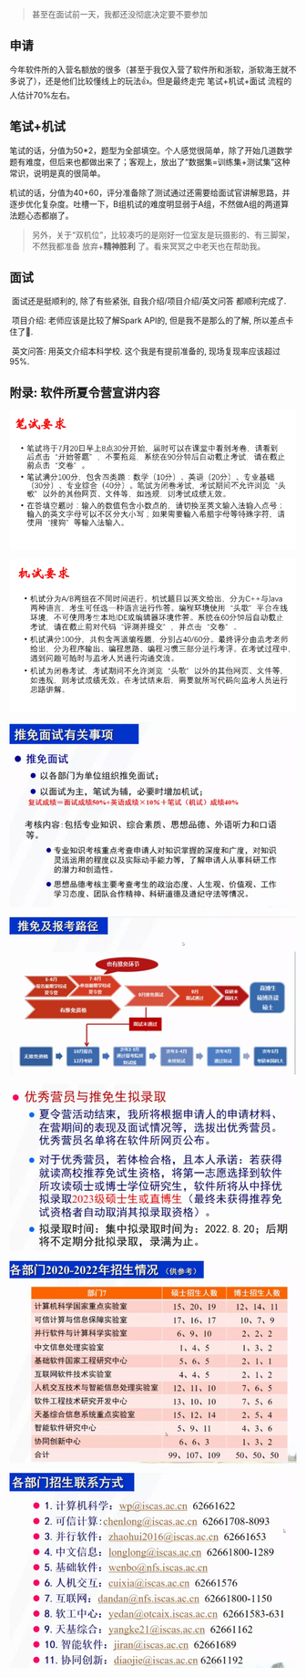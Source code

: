 > 甚至在面试前一天，我都还没彻底决定要不要参加

## 申请

​	今年软件所的入营名额放的很多（甚至于我仅入营了软件所和浙软，浙软海王就不多说了），还是他们比较懂线上的玩法👍。但是最终走完 笔试+机试+面试 流程的人估计70%左右。



## 笔试+机试

​	笔试的话，分值为50*2，题型为全部填空。个人感觉很简单，除了开始几道数学题有难度，但后来也都做出来了；客观上，放出了“数据集=训练集+测试集”这种常识，说明是真的很简单。

​	机试的话，分值为40+60，评分准备除了测试通过还需要给面试官讲解思路，并逐步优化复杂度。吐槽一下，B组机试的难度明显弱于A组，不然做A组的两道算法题心态都崩了。



> ​	另外，关于“双机位”，比较凑巧的是刚好一位室友是玩摄影的、有三脚架，不然我都准备 放弃+**精神胜利** 了。看来冥冥之中老天也在帮助我。



## 面试

​	面试还是挺顺利的, 除了有些紧张, 自我介绍/项目介绍/英文问答 都顺利完成了. 

​	项目介绍: 老师应该是比较了解Spark API的, 但是我不是那么的了解, 所以差点卡住了🤣.

​	英文问答: 用英文介绍本科学校. 这个我是有提前准备的, 现场复现率应该超过95%. 



## 附录: 软件所夏令营宣讲内容

![笔试](./2022-07-img/iscas/笔试.png)



![机试](./2022-07-img/iscas/机试.png)



![面试](./2022-07-img/iscas/部门面试内容.png)



![申请流程](./2022-07-img/iscas/申请流程.png)



![优秀营员](./2022-07-img/iscas/优秀营员.png)



![往年招生情况](./2022-07-img/iscas/往年招生情况.png)



![部门联系方式](./2022-07-img/iscas/部门联系方式.png)

